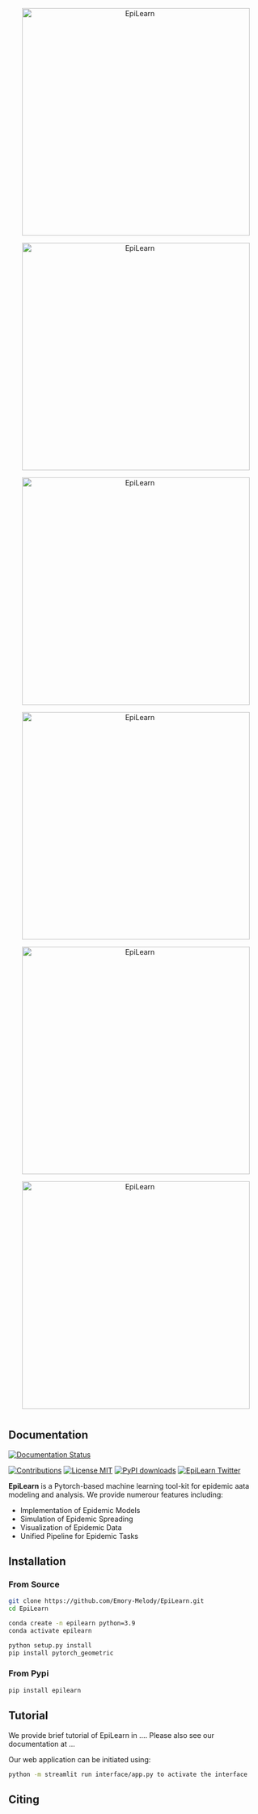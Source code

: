
<p align="center">
<img center src="https://github.com/Emory-Melody/EpiLearn/blob/main/tests/epilaern_logo_1.jpg" width = "450" alt="EpiLearn">
</p>

<p align="center">
<img center src="https://github.com/Emory-Melody/EpiLearn/blob/main/tests/epilaern_logo_2.jpg" width = "450" alt="EpiLearn">
</p>

<p align="center">
<img center src="https://github.com/Emory-Melody/EpiLearn/blob/main/tests/epilaern_logo_3.jpg" width = "450" alt="EpiLearn">
</p>

<p align="center">
<img center src="https://github.com/Emory-Melody/EpiLearn/blob/main/tests/epilaern_logo_4.jpg" width = "450" alt="EpiLearn">
</p>

<p align="center">
<img center src="https://github.com/Emory-Melody/EpiLearn/blob/main/tests/epilaern_logo_5.jpg" width = "450" alt="EpiLearn">
</p>

<p align="center">
<img center src="https://github.com/Emory-Melody/EpiLearn/blob/main/tests/epilaern_logo_6.jpg" width = "450" alt="EpiLearn">
</p>


<h1 align="center">
</h1>

## Documentation

[![Documentation Status](https://readthedocs.org/projects/exe/badge/?version=latest)](https://exe2.readthedocs.io/en/latest/)



[![Contributions](https://img.shields.io/badge/contributions-welcome-blue)](https://github.com/DeepGraphLearning/torchdrug/blob/master/CONTRIBUTING.md)
[![License MIT](https://img.shields.io/github/license/DeepGraphLearning/torchdrug?color=blue)](https://github.com/DeepGraphLearning/torchdrug/blob/master/LICENSE)
[![PyPI downloads](https://static.pepy.tech/personalized-badge/torchdrug?period=total&units=international_system&left_color=grey&right_color=blue&left_text=downloads)](https://pypi.org/project/torchdrug/)
[![EpiLearn Twitter](https://img.shields.io/twitter/url?label=TorchDrug&style=social&url=https%3A%2F%2Ftwitter.com%2FDrugTorch)](https://twitter.com/DrugTorch)


**EpiLearn** is a Pytorch-based machine learning tool-kit for epidemic aata modeling and analysis. We provide numerour features including:

- Implementation of Epidemic Models
- Simulation of Epidemic Spreading
- Visualization of Epidemic Data
- Unified Pipeline for Epidemic Tasks


Installation
------------
### From Source ###
```bash
git clone https://github.com/Emory-Melody/EpiLearn.git
cd EpiLearn

conda create -n epilearn python=3.9
conda activate epilearn

python setup.py install
pip install pytorch_geometric
```
### From Pypi ###
```bash
pip install epilearn
```

Tutorial
------------
We provide brief tutorial of EpiLearn in .... Please also see our documentation at ...

Our web application can be initiated using:
```bash
python -m streamlit run interface/app.py to activate the interface
```

Citing
------------
      


<!-- ### Updates
* Updated the interface. Now we can visualize the graph data and also the simulations using a web app based on streamlit and pyvis. 05/18/2024


            python setup.py install
            pip install pytorch_geometric
            
            Use python -m streamlit run interface/app.py to activate the interface

  
* Merged code and updated transformation module. 05/17/2024
* Updated SIR simulation on graphs(See examples/data_simulation.ipynb for more details). 05/06/2024
* Use examples/forecast_task.ipynb to try epidemic models as well as other baselines (STAN is currently not available). 05/06/2024 -->
